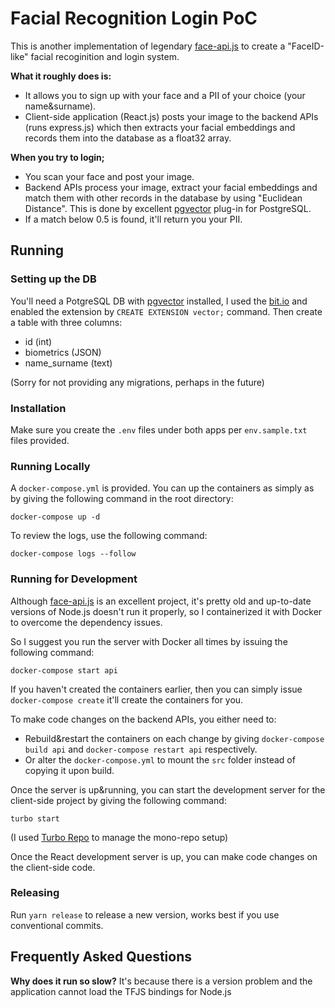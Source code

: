 # Facial Recognition Login PoC

This is another implementation of legendary [face-api.js](https://justadudewhohacks.github.io/face-api.js/docs/index.html) to create a "FaceID-like" facial recoginition and login system.

**What it roughly does is:**

- It allows you to sign up with your face and a PII of your choice (your name&surname).
- Client-side application (React.js) posts your image to the backend APIs (runs express.js) which then extracts your facial embeddings and records them into the database as a float32 array.

**When you try to login;** 
- You scan your face and post your image.
- Backend APIs process your image, extract your facial embeddings and match them with other records in the database by using "Euclidean Distance". This is done by excellent [pgvector](https://github.com/pgvector/pgvector) plug-in for PostgreSQL.
- If a match below 0.5 is found, it'll return you your PII.

## Running

### Setting up the DB

You'll need a PotgreSQL DB with [pgvector](https://github.com/pgvector/pgvector) installed, I used the [bit.io](http://bit.io/) and enabled the extension by `CREATE EXTENSION vector;`  command. Then create a table with three columns:

- id (int)
- biometrics (JSON)
- name_surname (text)

(Sorry for not providing any migrations, perhaps in the future)

### Installation
Make sure you create the `.env` files under both apps per `env.sample.txt` files provided.

### Running Locally

A `docker-compose.yml` is provided. You can up the containers as simply as by giving the following command in the root directory:
```
docker-compose up -d
```
To review the logs, use the following command:
```
docker-compose logs --follow
```

### Running for Development

Although [face-api.js](https://justadudewhohacks.github.io/face-api.js/docs/index.html) is an excellent project, it's pretty old and up-to-date versions of Node.js doesn't run it properly, so I containerized it with Docker to overcome the dependency issues. 

So I suggest you run the server with Docker all times by issuing the following command:
```
docker-compose start api 
```
If you haven't created the containers earlier, then you can simply issue `docker-compose create` it'll create the containers for you.

To make code changes on the backend APIs, you either need to:
-  Rebuild&restart the containers on each change by giving `docker-compose build api` and `docker-compose restart api` respectively.
- Or alter the `docker-compose.yml` to mount the `src` folder instead of copying it upon build.

Once the server is up&running, you can start the development server for the client-side project by giving the following command:
```
turbo start
```
(I used [Turbo Repo](https://turbo.build/repo) to manage the mono-repo setup)

Once the React development server is up, you can make code changes on the client-side code.

### Releasing

Run `yarn release` to release a new version, works best if you use conventional commits.

## Frequently Asked Questions

**Why does it run so slow?**
It's because there is a version problem and the application cannot load the TFJS bindings for Node.js